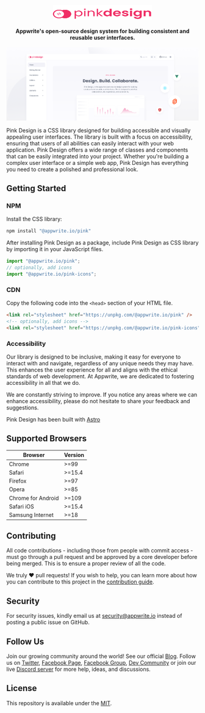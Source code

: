 <br />
<p align="center">
    <a href="https://pink.appwrite.io" target="_blank"><img width="260" height="39" src="logo.svg" alt="Pink Design Logo"></a>
    <br />
    <br />
    <b>Appwrite's open-source design system for building consistent and reusable user interfaces.</b>
    <br />
    <br />
    <a href="https://github.com/appwrite/pink"><img width="800" height=auto src="github.png" alt="Visit the Pink Design repo"></a>
</p>

Pink Design is a CSS library designed for building accessible and visually appealing user interfaces. The library is built with a focus on accessibility, ensuring that users of all abilities can easily interact with your web application. Pink Design offers a wide range of classes and components that can be easily integrated into your project. Whether you're building a complex user interface or a simple web app, Pink Design has everything you need to create a polished and professional look.

## Getting Started

### NPM

Install the CSS library:

```bash
npm install "@appwrite.io/pink"
```

After installing Pink Design as a package, include Pink Design as CSS library by importing it in your JavaScript files.

```js
import "@appwrite.io/pink";
// optionally, add icons
import "@appwrite.io/pink-icons";
```

### CDN

Copy the following code into the `<head>` section of your HTML file.

```html
<link rel="stylesheet" href="https://unpkg.com/@appwrite.io/pink" />
<!-- optionally, add icons -->
<link rel="stylesheet" href="https://unpkg.com/@appwrite.io/pink-icons" />
```

### Accessibility

Our library is designed to be inclusive, making it easy for everyone to interact with and navigate, regardless of any unique needs they may have. This enhances the user experience for all and aligns with the ethical standards of web development. At Appwrite, we are dedicated to fostering accessibility in all that we do.

We are constantly striving to improve. If you notice any areas where we can enhance accessibility, please do not hesitate to share your feedback and suggestions.

Pink Design has been built with [Astro](https://astro.build/)

## Supported Browsers

| Browser            | Version |
| ------------------ | ------- |
| Chrome             | >=99    |
| Safari             | >=15.4  |
| Firefox            | >=97    |
| Opera              | >=85    |
| Chrome for Android | >=109   |
| Safari iOS         | >=15.4  |
| Samsung Internet   | >=18    |

## Contributing

All code contributions - including those from people with commit access - must go through a pull request and be approved by a core developer before being merged. This is to ensure a proper review of all the code.

We truly ❤️ pull requests! If you wish to help, you can learn more about how you can contribute to this project in the [contribution guide](CONTRIBUTING.md).

## Security

For security issues, kindly email us at [security@appwrite.io](mailto:security@appwrite.io) instead of posting a public issue on GitHub.

## Follow Us

Join our growing community around the world! See our official [Blog](https://medium.com/appwrite-io). Follow us on [Twitter](https://twitter.com/appwrite), [Facebook Page](https://www.facebook.com/appwrite.io), [Facebook Group](https://www.facebook.com/groups/appwrite.developers/), [Dev Community](https://dev.to/appwrite) or join our live [Discord server](https://appwrite.io/discord) for more help, ideas, and discussions.

## License

This repository is available under the [MIT](./LICENSE).
